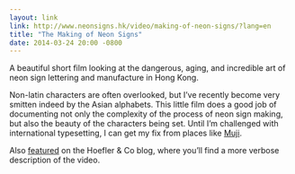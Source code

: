 ```yaml
---
layout: link
link: http://www.neonsigns.hk/video/making-of-neon-signs/?lang=en
title: "The Making of Neon Signs"
date: 2014-03-24 20:00 -0800
---
```


A beautiful short film looking at the dangerous, aging, and incredible art of neon sign lettering and manufacture in Hong Kong.

Non-latin characters are often overlooked, but I’ve recently become very smitten indeed by the Asian alphabets. This little film does a good job of documenting not only the complexity of the process of neon sign making, but also the beauty of the characters being set. Until I’m challenged with international typesetting, I can get my fix from places like [Muji](http://www.muji.us/).

Also [featured](http://www.typography.com/blog/the-making-of-neon-signs) on the Hoefler & Co blog, where you’ll find a more verbose description of the video.
